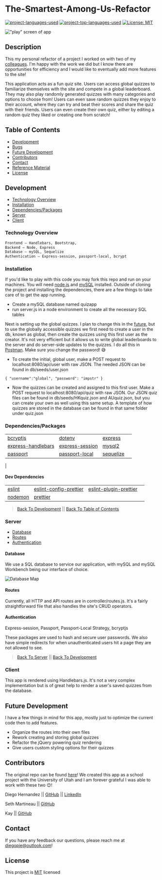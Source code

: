 # The-Smartest-Among-Us-Refactor

[![project-languages-used](https://img.shields.io/github/languages/count/diegopie/The-Smartest-Among-Us?color=important)](https://github.com/diegopie/The-Smartest-Among-Us)
[![project-top-languages-used](https://img.shields.io/github/languages/top/diegopie/The-Smartest-Among-Us?color=important)](https://github.com/diegopie/The-Smartest-Among-Us)
[![License: MIT](https://img.shields.io/badge/License-MIT-yellow.svg)](https://opensource.org/licenses/MIT)

!["play" screen of app](./public/assets/img/app.png)

## Description

This my personal refactor of a project I worked on with two of my [colleagues](#Contributors). I'm happy with the work we did but I know there are opportunities for efficiency and I would like to eventually add more features to the site!

This application acts as a fun quiz site. Users can access global quizzes to familiarize themselves with the site and compete in a global leaderboard. They may also play randomly generated quizzes with many categories and options to choose from! Users can even save random quizzes they enjoy to their account, where they can try and beat their scores and share the quiz with their friends. Users can even create their own quiz, either by editing a random quiz they liked or creating one from scratch!
 

&NewLine;
&NewLine;

## Table of Contents

- [Development](#Development)
- [Bugs](#Bugs)
- [Future Development](#Future-Development)
- [Contributors](#Contributors)
- [Contact](#Contact)
- [Reference Material](#Reference-Material)
- [License](#License)

## Development

- [Technology Overview](#Technology-Overview)
- [Installation](#Installation)
- [Dependencies/Packages](#Dependencies/Packages)
- [Server](#Server)
- [Client](#Client)

### Technology Overview

&NewLine;
&NewLine;

```sh
Frontend – Handlebars, Bootstrap,  
Backend – Node, Express
Database – mySQL, Sequelize
Authentication – Express-session, passport-local, bcrypt
```

### Installation

If you'd like to play with this code you may fork this repo and run on your machines. You will need [node.js](https://nodejs.org/en/) and [mySQL](https://dev.mysql.com/downloads/mysql/) installed. Outside of cloning the project and installing the dependencies, there are a few things to take care of to get the app running.

- Create a mySQL database named quizapp
- run server.js in a node environment to create all the necessary SQL tables

Next is setting up the global quizzes. I plan to change this in the [future](#Future-Development), but to use the globally accessible quizzes we first need to create a user in the db, known as global, then create the quizzes using this first user as the creator. It's not very efficient but it allows us to write global leaderboards to the server and do server-side updates to the quizzes. I do all this in [Postman](https://www.postman.com/downloads/). Make sure you change the password! 😅

- To create the initial, global user, make a POST request to localhost:8080/api/user with raw JSON. The needed JSON can be found in db/seeds/user.json

`{
  "username":"global",
  "password": "impstr"
}`

- Now the quizzes can be created and assigned to this first user. Make a POST request to localhost:8080/api/quiz with raw JSON. Our JSON quiz files can be found in db/seeds/HKquiz.json and AUquiz.json, but you can create your own as well using this same setup. A template of how quizzes are stored in the database can be found in that same folder under quiz.json


&NewLine;
&NewLine;

### Dependencies/Packages

&NewLine;
&NewLine;

| | | | |
| ------ | ------ | ------ | ------ |
| [bcryptjs](https://www.npmjs.com/package/bcryptjs) |  [dotenv](https://www.npmjs.com/package/dotenv) | [express](https://www.npmjs.com/package/express) |
| [express-handlebars](https://www.npmjs.com/package/express-handlebars) | [express-session](https://www.npmjs.com/package/express-session)  | [mysql2](https://www.npmjs.com/package/mysql2) |
| [passport](https://www.npmjs.com/package/passport) | [passport-local](https://www.npmjs.com/package/passport-local)  | [sequelize](https://www.npmjs.com/package/sequelize) |
|

&NewLine;
&NewLine;

#### Dev Dependencies

&NewLine;
&NewLine;

| | | | |
| ------ | ------ | ------ | ------ |
| [eslint](https://www.npmjs.com/package/eslint) | [eslint-config-prettier](https://www.npmjs.com/package/eslint-config-prettier) | [eslint-plugin-prettier](https://www.npmjs.com/package/eslint-plugin-prettier)|
| [nodemon](https://www.npmjs.com/package/nodemon) | [prettier](https://www.npmjs.com/package/prettier) |

&NewLine;
&NewLine;

> [Back To Development](#Development) || [Back To Table of Contents](#Table-of-Contents)

### Server

- [Database](#Database)
- [Routes](#Routes)
- [Authentication](#Authentication)

#### Database

&NewLine;
&NewLine;

We use a SQL database to service our application, with mySQL and mySQL Workbench being our interface of choice.

![Database Map](./public/assets/img/dbmap.png)

#### Routes

Currently, all HTTP and API routes are in controller/routes.js. It's a fairly straightforward file that also handles the site's CRUD operators.

#### Authentication

Express-session, Passport, Passport-Local Strategy, bcryptjs

These packages are used to hash and secure user passwords. We also have simple redirects for when unauthenticated users hit a page they are not allowed to see.

> [Back To Server](#Server) || [Back To Development](#Development)

### Client

This app is rendered using Handlebars.js. It's not a very complex implementation but is of great help to render a user's saved quizzes from the database.

## Future Development

I have a few things in mind for this app, mostly just to optimize the current code then to add features.

- Organize the routes into their own files
- Rework creating and storing global quizzes
- Refactor the jQuery powering quiz rendering
- Give users custom styling options for their quizzes

## Contributors

The original repo can be found [here](https://github.com/Diegopie/The-Smartest-Among-Us)! We created this app as a school project with the University of Utah and I am forever grateful I was able to work with these two 😊!

Diego Hernandez || [GitHub](https://github.com/Diegopie) || [LinkedIn](https://www.linkedin.com/in/diego-hernandez-7327381b2/)

Seth Martineau || [GitHub](https://github.com/slothings)

Kay || [GitHub](https://github.com/theykay)

## Contact

If you have any feedback our questions, please reach me at diegopie@outlook.com!

## License

This project is [MIT](https://choosealicense.com/licenses/mit/) licensed
